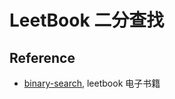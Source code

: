 # LeetBook 二分查找

## Reference

- [binary-search](https://leetcode-cn.com/leetbook/detail/binary-search/), leetbook 电子书籍
